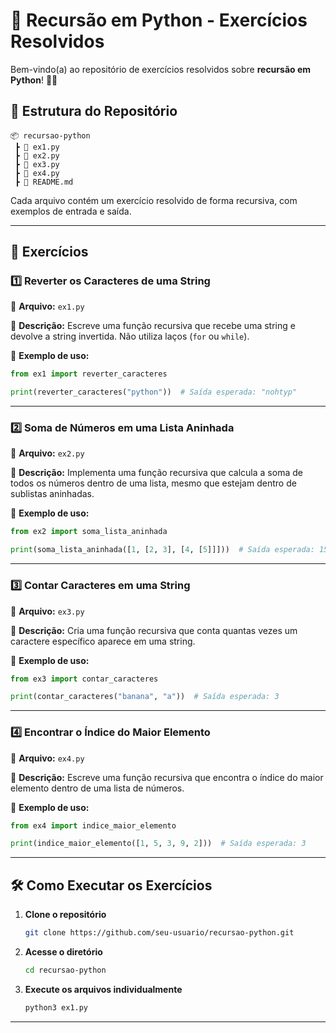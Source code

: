 # 📌 Recursão em Python - Exercícios Resolvidos

Bem-vindo(a) ao repositório de exercícios resolvidos sobre **recursão em Python**! 🐍🚀

## 📂 Estrutura do Repositório

```
📦 recursao-python
 ┣ 📜 ex1.py
 ┣ 📜 ex2.py
 ┣ 📜 ex3.py
 ┣ 📜 ex4.py
 ┣ 📜 README.md
```

Cada arquivo contém um exercício resolvido de forma recursiva, com exemplos de entrada e saída.

---

## 🚀 Exercícios

### 1️⃣ Reverter os Caracteres de uma String
📄 **Arquivo:** `ex1.py`

📌 **Descrição:** 
Escreve uma função recursiva que recebe uma string e devolve a string invertida. Não utiliza laços (`for` ou `while`).

🔹 **Exemplo de uso:**
```python
from ex1 import reverter_caracteres

print(reverter_caracteres("python"))  # Saída esperada: "nohtyp"
```

---

### 2️⃣ Soma de Números em uma Lista Aninhada
📄 **Arquivo:** `ex2.py`

📌 **Descrição:** 
Implementa uma função recursiva que calcula a soma de todos os números dentro de uma lista, mesmo que estejam dentro de sublistas aninhadas.

🔹 **Exemplo de uso:**
```python
from ex2 import soma_lista_aninhada

print(soma_lista_aninhada([1, [2, 3], [4, [5]]]))  # Saída esperada: 15
```

---

### 3️⃣ Contar Caracteres em uma String
📄 **Arquivo:** `ex3.py`

📌 **Descrição:**
Cria uma função recursiva que conta quantas vezes um caractere específico aparece em uma string.

🔹 **Exemplo de uso:**
```python
from ex3 import contar_caracteres

print(contar_caracteres("banana", "a"))  # Saída esperada: 3
```

---

### 4️⃣ Encontrar o Índice do Maior Elemento
📄 **Arquivo:** `ex4.py`

📌 **Descrição:**
Escreve uma função recursiva que encontra o índice do maior elemento dentro de uma lista de números.

🔹 **Exemplo de uso:**
```python
from ex4 import indice_maior_elemento

print(indice_maior_elemento([1, 5, 3, 9, 2]))  # Saída esperada: 3
```

---

## 🛠️ Como Executar os Exercícios

1. **Clone o repositório**
   ```bash
   git clone https://github.com/seu-usuario/recursao-python.git
   ```
2. **Acesse o diretório**
   ```bash
   cd recursao-python
   ```
3. **Execute os arquivos individualmente**
   ```bash
   python3 ex1.py
   ```

---

